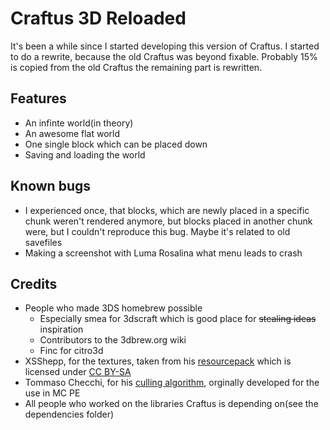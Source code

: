 # Craftus 3D Reloaded

It's been a while since I started developing this version of Craftus. I started to do a rewrite, because the old Craftus was beyond fixable. Probably 15% is copied from the old Craftus the remaining part is rewritten.

## Features

* An infinte world(in theory)
* An awesome flat world
* One single block which can be placed down
* Saving and loading the world

## Known bugs

* I experienced once, that blocks, which are newly placed in a specific chunk weren't rendered anymore, but blocks placed in another chunk were, but I couldn't reproduce this bug. Maybe it's related to old savefiles
* Making a screenshot with Luma Rosalina what menu leads to crash

## Credits
* People who made 3DS homebrew possible
    * Especially smea for 3dscraft which is good place for ~~stealing ideas~~ inspiration
    * Contributors to the 3dbrew.org wiki
    * Finc for citro3d
* XSShepp, for the textures, taken from his [resourcepack](http://www.minecraftforum.net/forums/mapping-and-modding/resource-packs/1242533-pixel-perfection-now-with-polar-bears-1-11) which is licensed under [CC BY-SA](https://creativecommons.org/licenses/by-sa/4.0/)
* Tommaso Checchi, for his [culling algorithm](https://tomcc.github.io/2014/08/31/visibility-1.html), orginally developed for the use in MC PE
* All people who worked on the libraries Craftus is depending on(see the dependencies folder)